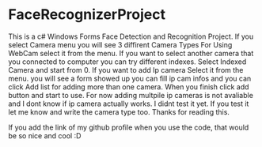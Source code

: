 # FaceRecognizerProject
This is a c# Windows Forms Face Detection and Recognition Project. 
If you select Camera menu you will see 3 diffirent Camera Types
For Using WebCam select it from the menu.
If you want to select another camera that you connected to computer you can try different indexes. Select Indexed Camera and start from 0.
If you want to add Ip camera Select it from the menu. you will see a form showed up you can fill ip cam infos and you can click Add list for adding
more than one camera. When you finish click add button and start to use.
For now adding multpile ip cameras is not avaliable and I dont know if ip camera actually works. I didnt test it yet. If you test it let me know
and write the camera type too.
Thanks for reading this.

If you add the link of my github profile when you use the code, that would be so nice and cool :D
